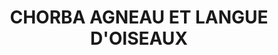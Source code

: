 ---
auteur: Résistances 2024
categories:
- Soupe
check: Non
checkAlwaysOk: false
cuisson: Oui
draft: false
ingredients:
  animaux:
  - quantite: 6.5
    title: Agneau
    unit: Kg
  autres:
  - quantite: 30
    title: Eau
    unit: litre
  epices:
  - quantite: 35
    title: Piment doux
    unit: grammes
  - quantite: 75
    title: Paprika
    unit: grammes
  - quantite: 75
    title: Gingembre en poudre
    unit: grammes
  - quantite: 350
    title: Ras el hanout
    unit: grammes
  - quantite: 5
    title: Menthe
    unit: bottes
  - quantite: 8
    title: Coriandre fraîche
    unit: bottes
  - quantite: 1.5
    title: Concentré de tomate
    unit: Kg
  - quantite: 10
    title: Coulis de tomates
    unit: litre
  legumes:
  - quantite: 3
    title: Courgette
    unit: Kg
  - quantite: 1
    title: Céleri branche
    unit: Kg
  - quantite: 5
    title: Carotte
    unit: Kg
  - quantite: 5
    title: Oignon
    unit: Kg
  lof:
  - quantite: 1
    title: huile d'olive
    unit: litre
  sec:
  - quantite: 2
    title: Pâtes - langue d'oiseau
    unit: Kg
  - quantite: 2.5
    title: Pois chiches
    unit: Kg
layout: recettes
plate: 100
preparation: "Eplucher et émincer les carottes et les courgettes. Emincer les branches\
  \ de céleri. Mettre le tout dans un saladier. Réserver. \n\nEplucher et émincer\
  \ grossièrement les oignons. \n\nCouper la viande en morceaux. Dans une gamelle\
  \ : verser un filet d'huile d'olive et y faire cuire les morceaux de viande en ajoutant\
  \ les oignons.\n\nAssaisonner avec le ras el hanout, le gingembre en poudre, le\
  \ paprika et le piment doux.\n\n Déposer, les carottes, les courgettes, le céleri\
  \ et les pois chiche dans la gamelle. \n\nAjouter le concentré de tomates, l'eau\
  \ et le coulis de tomate. Assaisonner de sel et de poivre.\n\nPlonger une botte\
  \ entière de coriandre dans la gamelle. Remuer le tout. Laisser cuire au moins 1h\
  \ à frémissement. \n\nUn peu avant le service, ajouter les langues d'oiseaux. Laisser\
  \ cuire quelques minutes à frémissement. Servir."
preparation24h: Faire tremper les pois chiche la veille.
publishDate: 2024-06-14 21:09:00+00:00
quantite_desc: un bol d'environ 600ml par personne
regime:
- sans-lactose
region: Algérie
temperature: Chaud
title: CHORBA  AGNEAU ET LANGUE D'OISEAUX
type: plat
---